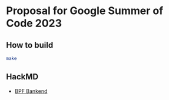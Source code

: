 # Proposal for Google Summer of Code 2023

## How to build

```sh
make
```

## HackMD

- [BPF Bankend](https://hackmd.io/ZaUG27RLT8GtfDsapI8c7w?both#fn15)
